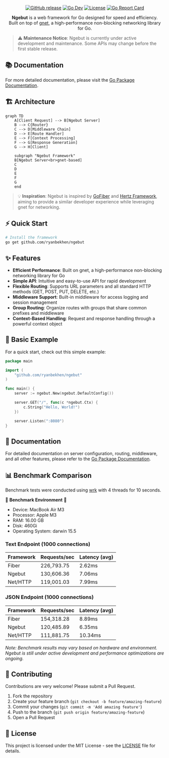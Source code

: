 <p align="center">
  <a href="https://github.com/ryanbekhen/ngebut/releases"><img src="https://img.shields.io/github/release/ryanbekhen/ngebut.svg?style=flat-square" alt="GitHub release"></a>
  <a href="https://pkg.go.dev/github.com/ryanbekhen/ngebut"><img src="https://img.shields.io/badge/go.dev-reference-007d9c?logo=go&logoColor=white&style=flat-square" alt="Go Dev"></a>
  <a href="https://github.com/ryanbekhen/ngebut/blob/master/LICENSE"><img src="https://img.shields.io/github/license/ryanbekhen/ngebut?style=flat-square" alt="License"></a>
  <a href="https://goreportcard.com/report/github.com/ryanbekhen/ngebut"><img src="https://goreportcard.com/badge/github.com/ryanbekhen/ngebut?style=flat-square" alt="Go Report Card"></a>
</p>

<p align="center">
  <b>Ngebut</b> is a web framework for Go designed for speed and efficiency.
  <br>
  Built on top of <a href="https://github.com/panjf2000/gnet">gnet</a>, a high-performance non-blocking networking library for Go.
</p>

> ⚠️ **Maintenance Notice**: Ngebut is currently under active development and maintenance. Some APIs may change before the first stable release.

## 📚 Documentation

For more detailed documentation, please visit the [Go Package Documentation](https://pkg.go.dev/github.com/ryanbekhen/ngebut).

## 🏗️ Architecture

```mermaid
graph TD
    A[Client Request] --> B[Ngebut Server]
    B --> C{Router}
    C --> D[Middleware Chain]
    D --> E[Route Handler]
    E --> F[Context Processing]
    F --> G[Response Generation]
    G --> H[Client]

    subgraph "Ngebut Framework"
    B[Ngebut Server<br>gnet-based]
    C
    D
    E
    F
    G
    end
```

> 💡 **Inspiration**: Ngebut is inspired by [GoFiber](https://github.com/gofiber/fiber) and [Hertz Framework](https://github.com/cloudwego/hertz), aiming to provide a similar developer experience while leveraging gnet for networking.

## ⚡️ Quick Start

```bash
# Install the framework
go get github.com/ryanbekhen/ngebut
```

## ✨ Features

- **Efficient Performance**: Built on gnet, a high-performance non-blocking networking library for Go
- **Simple API**: Intuitive and easy-to-use API for rapid development
- **Flexible Routing**: Supports URL parameters and all standard HTTP methods (GET, POST, PUT, DELETE, etc.)
- **Middleware Support**: Built-in middleware for access logging and session management
- **Group Routing**: Organize routes with groups that share common prefixes and middleware
- **Context-Based Handling**: Request and response handling through a powerful context object

## 🚀 Basic Example

For a quick start, check out this simple example:

```go
package main

import (
	"github.com/ryanbekhen/ngebut"
)

func main() {
	server := ngebut.New(ngebut.DefaultConfig())

	server.GET("/", func(c *ngebut.Ctx) {
		c.String("Hello, World!")
	})

	server.Listen(":8080")
}
```

## 📖 Documentation

For detailed documentation on server configuration, routing, middleware, and all other features, please refer to the [Go Package Documentation](https://pkg.go.dev/github.com/ryanbekhen/ngebut).

## 📊 Benchmark Comparison

Benchmark tests were conducted using [wrk](https://github.com/wg/wrk) with 4 threads for 10 seconds.

🌟 **Benchmark Environment** 🌟
- Device: MacBook Air M3
- Processor: Apple M3
- RAM: 16.00 GB
- Disk: 460Gi
- Operating System: darwin 15.5

### Text Endpoint (1000 connections)
| Framework | Requests/sec | Latency (avg) |
|-----------|--------------|---------------|
| Fiber     | 226,793.75   | 2.62ms        |
| Ngebut    | 130,606.36   | 7.06ms        |
| Net/HTTP  | 119,001.03   | 7.99ms        |

### JSON Endpoint (1000 connections)
| Framework | Requests/sec | Latency (avg) |
|-----------|--------------|---------------|
| Fiber     | 154,318.28   | 8.89ms        |
| Ngebut    | 120,485.89   | 6.35ms        |
| Net/HTTP  | 111,881.75   | 10.34ms       |

*Note: Benchmark results may vary based on hardware and environment. Ngebut is still under active development and performance optimizations are ongoing.*

## 🤝 Contributing

Contributions are very welcome! Please submit a Pull Request.

1. Fork the repository
2. Create your feature branch (`git checkout -b feature/amazing-feature`)
3. Commit your changes (`git commit -m 'Add amazing feature'`)
4. Push to the branch (`git push origin feature/amazing-feature`)
5. Open a Pull Request

## 📜 License

This project is licensed under the MIT License - see the [LICENSE](LICENSE) file for details.
